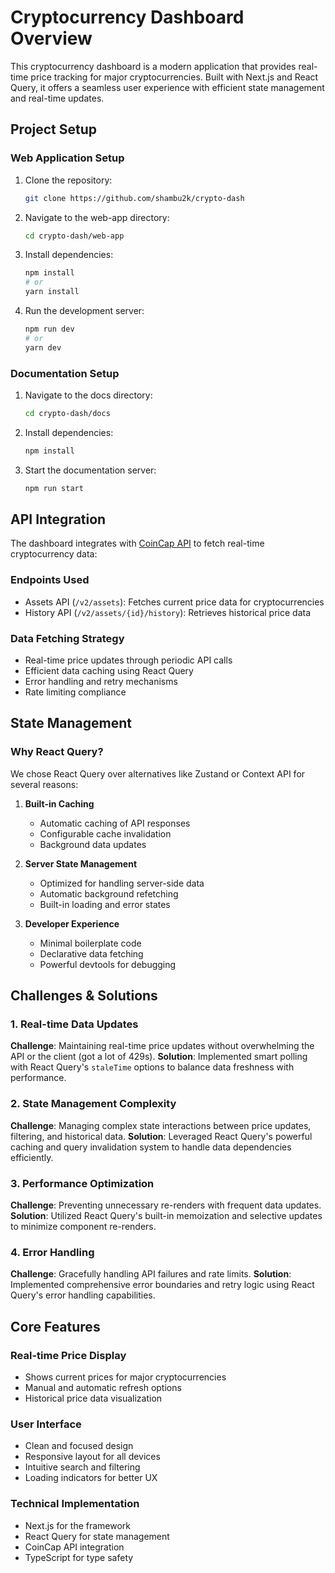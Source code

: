 # Cryptocurrency Dashboard Overview

This cryptocurrency dashboard is a modern application that provides real-time price tracking for major cryptocurrencies. Built with Next.js and React Query, it offers a seamless user experience with efficient state management and real-time updates.

## Project Setup

### Web Application Setup
1. Clone the repository:
   ```bash
   git clone https://github.com/shambu2k/crypto-dash
   ```
2. Navigate to the web-app directory:
   ```bash
   cd crypto-dash/web-app
   ```
3. Install dependencies:
   ```bash
   npm install
   # or
   yarn install
   ```
4. Run the development server:
   ```bash
   npm run dev
   # or
   yarn dev
   ```

### Documentation Setup
1. Navigate to the docs directory:
   ```bash
   cd crypto-dash/docs
   ```
2. Install dependencies:
   ```bash
   npm install
   ```
3. Start the documentation server:
   ```bash
   npm run start
   ```

## API Integration

The dashboard integrates with [CoinCap API](https://docs.coincap.io/) to fetch real-time cryptocurrency data:

### Endpoints Used
- Assets API (`/v2/assets`): Fetches current price data for cryptocurrencies
- History API (`/v2/assets/{id}/history`): Retrieves historical price data

### Data Fetching Strategy
- Real-time price updates through periodic API calls
- Efficient data caching using React Query
- Error handling and retry mechanisms
- Rate limiting compliance

## State Management

### Why React Query?

We chose React Query over alternatives like Zustand or Context API for several reasons:

1. **Built-in Caching**
   - Automatic caching of API responses
   - Configurable cache invalidation
   - Background data updates

2. **Server State Management**
   - Optimized for handling server-side data
   - Automatic background refetching
   - Built-in loading and error states

3. **Developer Experience**
   - Minimal boilerplate code
   - Declarative data fetching
   - Powerful devtools for debugging

## Challenges & Solutions

### 1. Real-time Data Updates
**Challenge**: Maintaining real-time price updates without overwhelming the API or the client (got a lot of 429s).
**Solution**: Implemented smart polling with React Query's `staleTime` options to balance data freshness with performance.

### 2. State Management Complexity
**Challenge**: Managing complex state interactions between price updates, filtering, and historical data.
**Solution**: Leveraged React Query's powerful caching and query invalidation system to handle data dependencies efficiently.

### 3. Performance Optimization
**Challenge**: Preventing unnecessary re-renders with frequent data updates.
**Solution**: Utilized React Query's built-in memoization and selective updates to minimize component re-renders.

### 4. Error Handling
**Challenge**: Gracefully handling API failures and rate limits.
**Solution**: Implemented comprehensive error boundaries and retry logic using React Query's error handling capabilities.

## Core Features

### Real-time Price Display
- Shows current prices for major cryptocurrencies
- Manual and automatic refresh options
- Historical price data visualization

### User Interface
- Clean and focused design
- Responsive layout for all devices
- Intuitive search and filtering
- Loading indicators for better UX

### Technical Implementation
- Next.js for the framework
- React Query for state management
- CoinCap API integration
- TypeScript for type safety